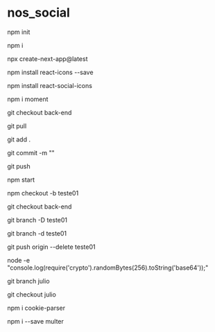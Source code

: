 # nos_social

npm init

npm i

npx create-next-app@latest

npm install react-icons --save

npm install react-social-icons

npm i moment

git checkout back-end

git pull

git add .

git commit -m ""

git push

npm start

npm checkout -b teste01

git checkout back-end

git branch -D teste01

git branch -d teste01

git push origin --delete teste01

node -e "console.log(require('crypto').randomBytes(256).toString('base64'));"

git branch julio

git checkout julio

npm i cookie-parser

npm i --save multer